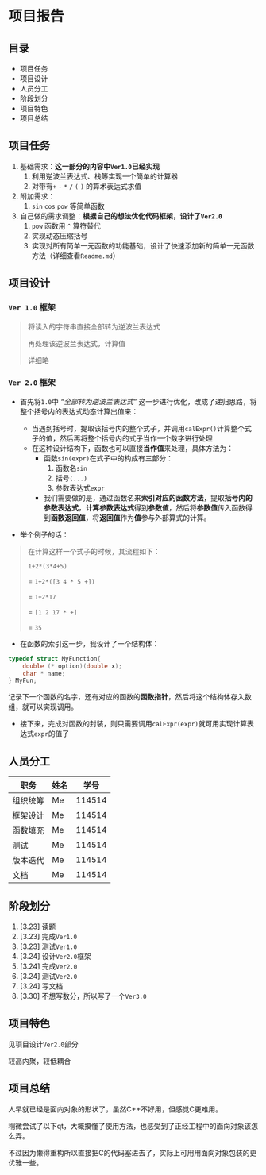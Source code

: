 # 项目报告

## 目录

- 项目任务
- 项目设计
- 人员分工
- 阶段划分
- 项目特色
- 项目总结

## 项目任务

1. 基础需求：**这一部分的内容中`Ver1.0`已经实现**
   1. 利用逆波兰表达式、栈等实现一个简单的计算器
   2. 对带有`+` `-` `*` `/` `(` `)` 的算术表达式求值
2. 附加需求：
   1. `sin` `cos` `pow` 等简单函数
3. 自己做的需求调整：**根据自己的想法优化代码框架，设计了`Ver2.0`**
   1. `pow` 函数用 `^` 算符替代
   2. 实现动态压缩括号
   3. 实现对所有简单一元函数的功能基础，设计了快速添加新的简单一元函数方法（详细查看`Readme.md`）

## 项目设计

### `Ver 1.0` 框架

> 将读入的字符串直接全部转为逆波兰表达式
>
> 再处理该逆波兰表达式，计算值
>
> 详细略

### `Ver 2.0` 框架

- 首先将`1.0`中 *“全部转为逆波兰表达式”* 这一步进行优化，改成了递归思路，将整个括号内的表达式动态计算出值来：

  - 当遇到括号时，提取该括号内的整个式子，并调用`calExpr()`计算整个式子的值，然后再将整个括号内的式子当作一个数字进行处理
  - 在这种设计结构下，函数也可以直接**当作值**来处理，具体方法为：
    - 函数`sin(expr)`在式子中的构成有三部分：
      1. 函数名`sin`
      2. 括号`(...)`
      3. 参数表达式`expr`
    - 我们需要做的是，通过函数名来**索引对应的函数方法**，提取**括号内的参数表达式**，**计算参数表达式**得到**参数值**，然后将**参数值**传入函数得到**函数返回值**，将**返回值**作为**值**参与外部算式的计算。
- 举个例子的话：

> 在计算这样一个式子的时候，其流程如下：
> 
> `1+2*(3*4+5)`
> 
> = `1+2*([3 4 * 5 +])`
> 
> = `1+2*17`
>
> = `[1 2 17 * +]`
> 
> = `35`

- 在函数的索引这一步，我设计了一个结构体：

```c
typedef struct MyFunction{
    double (* option)(double x);
    char * name;
} MyFun;
```

​		记录下一个函数的名字，还有对应的函数的**函数指针**，然后将这个结构体存入数组，就可以实现调用。

- 接下来，完成对函数的封装，则只需要调用`calExpr(expr)`就可用实现计算表达式`expr`的值了





## 人员分工

| 职务     | 姓名 | 学号   |
| -------- | ---- | ------ |
| 组织统筹 | Me   | 114514 |
| 框架设计 | Me   | 114514 |
| 函数填充 | Me   | 114514 |
| 测试     | Me   | 114514 |
| 版本迭代 | Me   | 114514 |
| 文档     | Me   | 114514 |

## 阶段划分

1. [3.23] 读题
2. [3.23] 完成`Ver1.0`
3. [3.23] 测试`Ver1.0`
4. [3.24] 设计`Ver2.0`框架
5. [3.24] 完成`Ver2.0`
6. [3.24] 测试`Ver2.0`
7. [3.24] 写文档
7. [3.30] 不想写数分，所以写了一个`Ver3.0`

## 项目特色

见项目设计`Ver2.0`部分

较高内聚，较低耦合

## 项目总结

人早就已经是面向对象的形状了，虽然C++不好用，但感觉C更难用。

稍微尝试了以下qt，大概摸懂了使用方法，也感受到了正经工程中的面向对象该怎么弄。

不过因为懒得重构所以直接把C的代码塞进去了，实际上可用用面向对象包装的更优雅一些。

